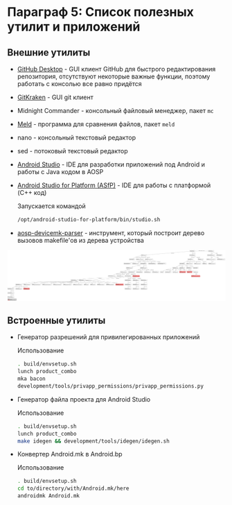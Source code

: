 # Параграф 5: Список полезных утилит и приложений

## Внешние утилиты

* [GitHub Desktop](https://github.com/shiftkey/desktop) - GUI клиент GitHub для быстрого редактирования репозитория, отсутствуют некоторые важные функции, поэтому работать с консолью все равно придётся

* [GitKraken](https://www.gitkraken.com/) - GUI git клиент

* Midnight Commander - консольный файловый менеджер, пакет `mc`

* [Meld](https://meld.app/) - программа для сравнения файлов, пакет `meld`

* nano - консольный текстовый редактор

* sed - потоковый текстовый редактор

* [Android Studio](https://developer.android.com/studio) - IDE для разработки приложений под Android и работы с Java кодом в AOSP

* [Android Studio for Platform (ASfP)](https://developer.android.com/studio/platform) - IDE для работы с платформой (C++ код)

  Запускается командой

  ```bash
  /opt/android-studio-for-platform/bin/studio.sh
  ```

* [aosp-devicemk-parser](https://github.com/nkh-lab/aosp-devicemk-parser) - инструмент, который построит дерево вызовов makefile'ов из дерева устройства

![jd2019](images/jd2019.svg)

## Встроенные утилиты

* Генератор разрешений для привилегированных приложений

  Использование

  ```bash
  . build/envsetup.sh
  lunch product_combo
  mka bacon
  development/tools/privapp_permissions/privapp_permissions.py
  ```

* Генератор файла проекта для Android Studio

  Использование
  
  ```bash
  . build/envsetup.sh
  lunch product_combo
  make idegen && development/tools/idegen/idegen.sh
  ```
  
* Конвертер Android.mk в Android.bp

  Использование
  ```bash
  . build/envsetup.sh
  cd to/directory/with/Android.mk/here
  androidmk Android.mk
  ```